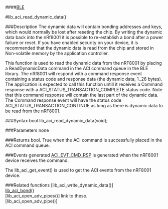 ####[BLE](https://github.com/NordicSemiconductor/ble-sdk-arduino/tree/master/documentation/libraries/BLE "Go to BLE folder")

#lib_aci_read_dynamic_data()

###Description
The dynamic data will contain bonding addresses and keys, which would normally be lost after reseting the chip.
By writing the dynamic data back into the nRf8001 it is possible to re-establish a bond after a power failure or reset.
If you have enabled security on your device, it is recommended that the dynamic data is read from the chip and stored in Non-volatile memory by the application controller.  
  
This function is used to read the dynamic data from the nRF8001 by placing a ReadDynamicData command in the ACI command queue in the BLE library.
The nRf8001 will respond with a command response event containing a status code and response data (the dynamic data, 1..26 bytes).
The application is expected to call this function untill it receives a Command response with a ACI_STATUS_TRANSACTION_COMPLETE status code.
Note that this command response will contain the last part of the dynamic data.
The Command response event will have the status code ACI_STATUS_TRANSACTION_CONTINUE as long as there is dynamic data to be read from the nRF8001.  

###Syntax
    bool lib_aci_read_dynamic_data(void);

###Parameters
    none

###Returns
    bool. True when the ACI command is successfully placed in the ACI command queue.

###Events generated
[ACI_EVT_CMD_RSP](https://devzone.nordicsemi.com/documentation/ps/nRF8001_PS_v1.2.pdf#G1050945 "Go to nRF8001 PS") is generated when the nRF8001 device receives the command.   
  
The lib_aci_get_event() is used to get the ACI events from the nRF8001 device.

###Related functions
[lib_aci_write_dynamic_data()]  
[lib_aci_bond()](https://github.com/NordicSemiconductor/ble-sdk-arduino/blob/master/documentation/libraries/BLE/lib_aci_bond.md "Go to function description")  
[lib_aci_open_adv_pipes()] link to these.  
[lib_aci_open_adv_pipe()]  
